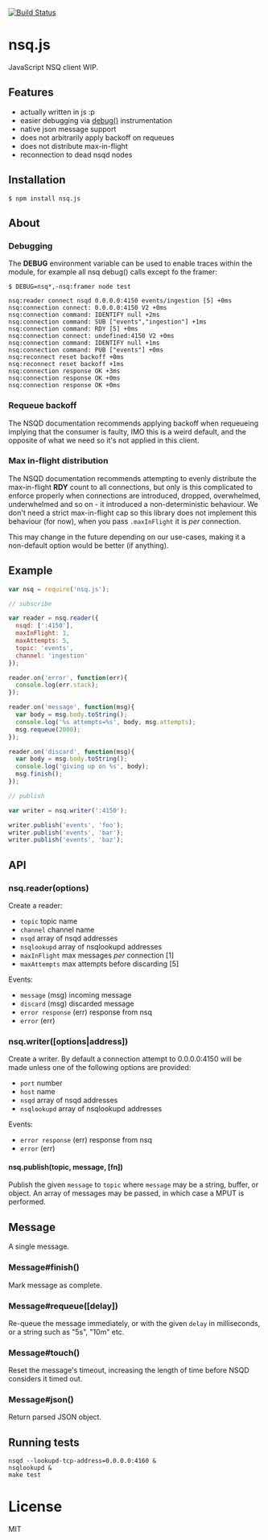 [![Build Status](https://circleci.com/gh/segmentio/nsq.js.png?circle-token=cedaa77bf0b26477c0ccf9bda78db2233cb08b18)](https://circleci.com/gh/segmentio/nsq.js)
# nsq.js

  JavaScript NSQ client WIP.

## Features

  - actually written in js :p
  - easier debugging via [debug()](https://github.com/visionmedia/debug) instrumentation
  - native json message support
  - does not arbitrarily apply backoff on requeues
  - does not distribute max-in-flight
  - reconnection to dead nsqd nodes

## Installation

```
$ npm install nsq.js
```

## About

### Debugging

  The __DEBUG__ environment variable can be used to enable
  traces within the module, for example all nsq debug() calls
  except fo the framer:

```
$ DEBUG=nsq*,-nsq:framer node test

nsq:reader connect nsqd 0.0.0.0:4150 events/ingestion [5] +0ms
nsq:connection connect: 0.0.0.0:4150 V2 +0ms
nsq:connection command: IDENTIFY null +2ms
nsq:connection command: SUB ["events","ingestion"] +1ms
nsq:connection command: RDY [5] +0ms
nsq:connection connect: undefined:4150 V2 +0ms
nsq:connection command: IDENTIFY null +1ms
nsq:connection command: PUB ["events"] +0ms
nsq:reconnect reset backoff +0ms
nsq:reconnect reset backoff +1ms
nsq:connection response OK +3ms
nsq:connection response OK +0ms
nsq:connection response OK +0ms
```

### Requeue backoff

  The NSQD documentation recommends applying
  backoff when requeueing implying that the
  consumer is faulty, IMO this is a weird default,
  and the opposite of what we need so it's not applied in
  this client.

### Max in-flight distribution

  The NSQD documentation recommends attempting to
  evenly distribute the max-in-flight __RDY__ count
  to all connections, but only is this complicated to
  enforce properly when connections are introduced, dropped,
  overwhelmed, underwhelmed and so on - it introduced a
  non-deterministic behaviour. We don't need a strict
  max-in-flight cap so this library does not implement this
  behaviour (for now), when you pass `.maxInFlight` it is _per_ connection.

  This may change in the future depending on our use-cases, making it a non-default
  option would be better (if anything).

## Example

```js
var nsq = require('nsq.js');

// subscribe

var reader = nsq.reader({
  nsqd: [':4150'],
  maxInFlight: 1,
  maxAttempts: 5,
  topic: 'events',
  channel: 'ingestion'
});

reader.on('error', function(err){
  console.log(err.stack);
});

reader.on('message', function(msg){
  var body = msg.body.toString();
  console.log('%s attempts=%s', body, msg.attempts);
  msg.requeue(2000);
});

reader.on('discard', function(msg){
  var body = msg.body.toString();
  console.log('giving up on %s', body);
  msg.finish();
});

// publish

var writer = nsq.writer(':4150');

writer.publish('events', 'foo');
writer.publish('events', 'bar');
writer.publish('events', 'baz');
```

## API

### nsq.reader(options)

  Create a reader:

- `topic` topic name
- `channel` channel name
- `nsqd` array of nsqd addresses
- `nsqlookupd` array of nsqlookupd addresses
- `maxInFlight` max messages _per_ connection [1]
- `maxAttempts` max attempts before discarding [5]

Events:

- `message` (msg) incoming message
- `discard` (msg) discarded message
- `error response` (err) response from nsq
- `error` (err)

### nsq.writer([options|address])

  Create a writer. By default a connection attempt to 0.0.0.0:4150 will be made unless one of the following options are provided:

 - `port` number
 - `host` name
 - `nsqd` array of nsqd addresses
 - `nsqlookupd` array of nsqlookupd addresses

Events:

 - `error response` (err) response from nsq
 - `error` (err)

#### nsq.publish(topic, message, [fn])

 Publish the given `message` to `topic` where `message`
 may be a string, buffer, or object. An array of messages
 may be passed, in which case a MPUT is performed.

## Message

 A single message.

### Message#finish()

  Mark message as complete.

### Message#requeue([delay])

  Re-queue the message immediately, or with the
  given `delay` in milliseconds, or a string such
  as "5s", "10m" etc.

### Message#touch()

  Reset the message's timeout, increasing the length
  of time before NSQD considers it timed out.

### Message#json()

  Return parsed JSON object.

## Running tests

```
nsqd --lookupd-tcp-address=0.0.0.0:4160 &
nsqlookupd &
make test
```

# License

  MIT
